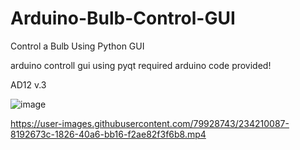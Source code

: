# Arduino-Bulb-Control-GUI
Control a Bulb Using Python GUI

arduino controll gui using pyqt
required arduino code provided!


AD12 v.3

![image](https://user-images.githubusercontent.com/79928743/216405707-083d5a07-776d-46c1-8166-174879213154.png)


https://user-images.githubusercontent.com/79928743/234210087-8192673c-1826-40a6-bb16-f2ae82f3f6b8.mp4

